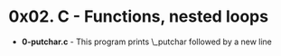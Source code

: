 <h1>0x02. C - Functions, nested loops</h1>
<ul>
<li><b>0-putchar.c</b> - This program prints \_putchar followed by a new line</li>
</ul>
